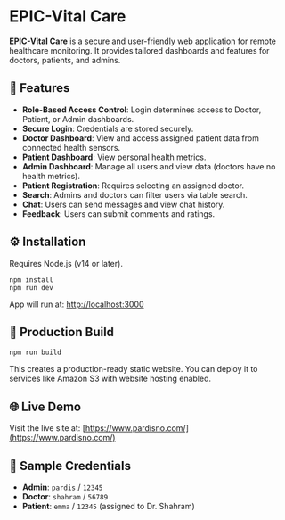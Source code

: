 # EPIC-Vital Care

**EPIC-Vital Care** is a secure and user-friendly web application for remote healthcare monitoring. It provides tailored dashboards and features for doctors, patients, and admins.

## 🔑 Features

- **Role-Based Access Control**: Login determines access to Doctor, Patient, or Admin dashboards.
- **Secure Login**: Credentials are stored securely.
- **Doctor Dashboard**: View and access assigned patient data from connected health sensors.
- **Patient Dashboard**: View personal health metrics.
- **Admin Dashboard**: Manage all users and view data (doctors have no health metrics).
- **Patient Registration**: Requires selecting an assigned doctor.
- **Search**: Admins and doctors can filter users via table search.
- **Chat**: Users can send messages and view chat history.
- **Feedback**: Users can submit comments and ratings.

## ⚙️ Installation

Requires Node.js (v14 or later).

```
npm install
npm run dev
```

App will run at: [http://localhost:3000](http://localhost:3000)

## 🚀 Production Build

```
npm run build
```

This creates a production-ready static website. You can deploy it to services like Amazon S3 with website hosting enabled.

## 🌐 Live Demo

Visit the live site at: [https://www.pardisno.com/](https://www.pardisno.com/)

## 🧪 Sample Credentials

- **Admin**: `pardis` / `12345`
- **Doctor**: `shahram` / `56789`
- **Patient**: `emma` / `12345` (assigned to Dr. Shahram)

